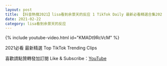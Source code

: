 ```yaml
---
layout: post
title: 【抖音熱搜2021】lisa看到余景天的反应 1 TikTok Daily 最新必看精選合集2021 02 22
date: 2021-02-22
category: lisa看到余景天的反应
---
```


{% include youtube-video.html id="KMADt9RcVcM" %}

2021必看 最新精選 Top TikTok Trending Clips

喜歡請點贊轉發加訂閱 Like & Subscribe：[YouTube](https://www.youtube.com/channel/UCAoR7VcanIPd04uEq_GIylA/videos)


